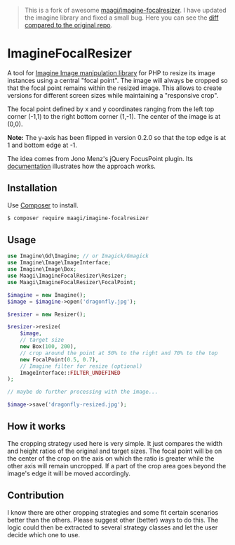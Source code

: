 > This is a fork of awesome [maagi/imagine-focalresizer](https://github.com/maagi/imagine-focalresizer). I have updated the imagine library and fixed a small bug. Here you can see the [diff compared to the original repo](https://github.com/maagi/imagine-focalresizer/compare/master...nadar:imagine-focalresizer:master).

# ImagineFocalResizer



A tool for [Imagine Image manipulation library](http://imagine.readthedocs.org/) for PHP to resize its image instances using a central "focal point". The image will always be cropped so that the focal point remains within the resized image. This allows to create versions for different screen sizes while maintaining a "responsive crop".

The focal point defined by x and y coordinates ranging from the left top corner (-1,1) to the right bottom corner (1,-1). The center of the image is at (0,0).

**Note:** The y-axis has been flipped in version 0.2.0 so that the top edge is at 1 and bottom edge at -1.

The idea comes from Jono Menz's jQuery FocusPoint plugin. Its [documentation](https://github.com/jonom/jquery-focuspoint) illustrates how the approach works.

## Installation

Use [Composer](https://getcomposer.org/) to install.

```bash
$ composer require maagi/imagine-focalresizer
```

## Usage

```php
use Imagine\Gd\Imagine; // or Imagick/Gmagick
use Imagine\Image\ImageInterface;
use Imagine\Image\Box;
use Maagi\ImagineFocalResizer\Resizer;
use Maagi\ImagineFocalResizer\FocalPoint;

$imagine = new Imagine();
$image = $imagine->open('dragonfly.jpg');

$resizer = new Resizer();

$resizer->resize(
    $image, 
    // target size
    new Box(100, 200),
    // crop around the point at 50% to the right and 70% to the top
    new FocalPoint(0.5, 0.7),  
    // Imagine filter for resize (optional)
    ImageInterface::FILTER_UNDEFINED 
);

// maybe do further processing with the image...

$image->save('dragonfly-resized.jpg');
```

## How it works

The cropping strategy used here is very simple. It just compares the width and height ratios of the original and target sizes. The focal point will be on the center of the crop on the axis on which the ratio is greater while the other axis will remain uncropped. If a part of the crop area goes beyond the image's edge it will be moved accordingly.

## Contribution

I know there are other cropping strategies and some fit certain scenarios better than the others. Please suggest other (better) ways to do this. The logic could then be extracted to several strategy classes and let the user decide which one to use.
